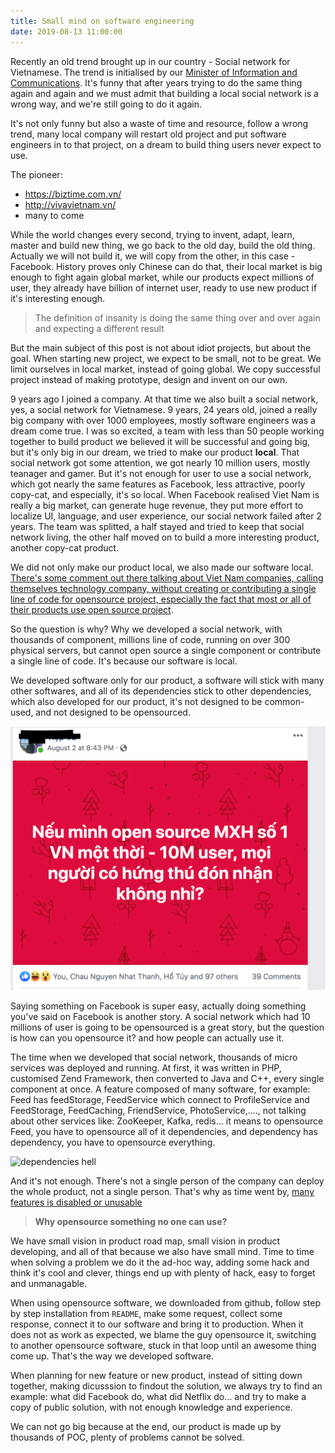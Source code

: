 ```yaml
---
title: Small mind on software engineering
date: 2019-08-13 11:00:00 
---
```


Recently an old trend brought up in our country - Social network for Vietnamese. The trend is initialised by our [Minister of Information and Communications](https://vnexpress.net/kinh-doanh/ong-nguyen-manh-hung-nen-lam-mang-xa-hoi-cong-cu-tim-kiem-thay-facebook-google-3952971.html). It's funny that after years trying to do the same thing again and again and we must admit that building a local social network is a wrong way, and we're still going to do it again. 

It's not only funny but also a waste of time and resource, follow a wrong trend, many local company will restart old project and put software engineers in to that project, on a dream to build thing users never expect to use. 

The pioneer: 

- https://biztime.com.vn/
- http://vivavietnam.vn/
- many to come

While the world changes every second, trying to invent, adapt, learn, master and build new thing, we go back to the old day, build the old thing. Actually we will not build it, we will copy from the other, in this case - Facebook. History proves only Chinese can do that, their local market is big enough to fight again global market, while our products expect millions of user, they already have billion of internet user, ready to use new product if it's interesting enough. 

> The definition of insanity is doing the same thing over and over again and expecting a different result

But the main subject of this post is not about idiot projects, but about the goal. When starting new project, we expect to be small, not to be great. We limit ourselves in local market, instead of going global. We copy successful project instead of making prototype, design  and invent on our own. 

9 years ago I joined a company. At that time we also built a social network, yes, a social network for Vietnamese. 9 years, 24 years old, joined a really big company with over 1000 employees, mostly software engineers was a dream come true. I was so excited, a team with less than 50 people working together to build product we believed it will be successful and going big, but it's only big in our dream, we tried to make our product **local**. That social network got some attention, we got nearly 10 million users, mostly teanager and gamer. But it's not enough for user to use a social network, which got nearly the same features as Facebook, less attractive, poorly copy-cat, and especially, it's so local. When Facebook realised Viet Nam is really a big market, can generate huge revenue, they put more effort to localize UI, language, and user experience, our social network failed after 2 years. The team was splitted, a half stayed and tried to keep that social network living, the other half moved on to build a more interesting product, another copy-cat product. 

We did not only make our product local, we also made our software local. [There's some comment out there talking about Viet Nam companies, calling themselves technology company, without creating or contributing a single line of code for opensource project, especially the fact that most or all of their products use open source project](https://vnhacker.blogspot.com/2019/06/chuyen-bay-gio-moi-ke-made-in-vietnam.html). 

So the question is why? Why we developed a social network, with thousands of component, millions line of code, running on over 300 physical servers, but cannot open source a single component or contribute a single line of code. It's because our software is local. 

We developed software only for our product, a software will stick with many other softwares, and all of its dependencies stick to other dependencies, which also developed for our product, it's not designed to be common-used, and not designed to be opensourced. 


![small mind](/images/small_mind.png)

Saying something on Facebook is super easy, actually doing something you've said on Facebook is another story. 
A social network which had 10 millions of user is going to be opensourced is a great story, but the question is how can you opensource it? and how people can actually use it. 

The time when we developed that social network, thousands of micro services was deployed and running. At first, it was written in PHP, customised Zend Framework, then converted to Java and C++, every single component at once. A feature composed of many software, for example: Feed has feedStorage, FeedService which connect to ProfileService and FeedStorage, FeedCaching, FriendService, PhotoService,...., not talking about other services like: ZooKeeper, Kafka, redis... it means to opensource Feed, you have to opensource all of it dependencies, and dependency has dependency, you have to opensource everything. 

![dependencies hell](http://i.imgur.com/fanTVix.png)

And it's not enough. There's not a single person of the company can deploy the whole product, not a single person. That's why as time went by, [many features is disabled or unusable](http://genk.vn/net/phan-2-mang-xa-hoi-zing-me-niem-tu-hao-nay-chi-con-la-thanh-pho-ma-20140330223401903.chn) 

> **Why opensource something no one can use?**


We have small vision in product road map, small vision in product developing, and all of that because we also have small mind. Time to time when solving a problem we do it the ad-hoc way, adding some hack and think it's cool and clever, things end up with plenty of hack, easy to forget and unmanagable. 

When using opensource software, we downloaded from github, follow step by step installation from `README`, make some request, collect some response, connect it to our software and bring it to production. When it does not as work as expected, we blame the guy opensource it, switching to another opensource software, stuck in that loop until an awesome thing come up. That's the way we developed software. 

When planning for new feature or new product, instead of sitting down together, making dicusssion to findout the solution, we always try to find an example: what did Facebook do, what did Netflix do... and try to make a copy of public solution, with not enough knowledge and experience. 

We can not go big because at the end, our product is made up by thousands of POC, plenty of problems cannot be solved. 

